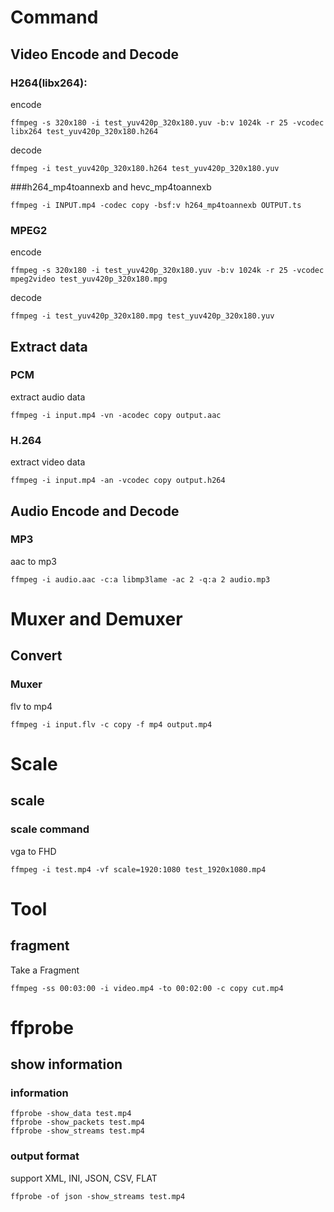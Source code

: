 # Command

## Video Encode and Decode
### H264(libx264):
encode
~~~
ffmpeg -s 320x180 -i test_yuv420p_320x180.yuv -b:v 1024k -r 25 -vcodec libx264 test_yuv420p_320x180.h264
~~~

decode
~~~
ffmpeg -i test_yuv420p_320x180.h264 test_yuv420p_320x180.yuv
~~~

###h264_mp4toannexb and hevc_mp4toannexb
~~~
ffmpeg -i INPUT.mp4 -codec copy -bsf:v h264_mp4toannexb OUTPUT.ts
~~~

### MPEG2
encode
~~~
ffmpeg -s 320x180 -i test_yuv420p_320x180.yuv -b:v 1024k -r 25 -vcodec mpeg2video test_yuv420p_320x180.mpg
~~~

decode
~~~
ffmpeg -i test_yuv420p_320x180.mpg test_yuv420p_320x180.yuv
~~~


## Extract data
### PCM
extract audio data
~~~
ffmpeg -i input.mp4 -vn -acodec copy output.aac
~~~

### H.264
extract video data
~~~
ffmpeg -i input.mp4 -an -vcodec copy output.h264
~~~


## Audio Encode and Decode
### MP3
aac to mp3
~~~
ffmpeg -i audio.aac -c:a libmp3lame -ac 2 -q:a 2 audio.mp3
~~~

# Muxer and Demuxer
## Convert
### Muxer
flv to mp4
~~~
ffmpeg -i input.flv -c copy -f mp4 output.mp4
~~~


# Scale
## scale
### scale command
vga to FHD
~~~
ffmpeg -i test.mp4 -vf scale=1920:1080 test_1920x1080.mp4
~~~

# Tool
## fragment
Take a Fragment
~~~
ffmpeg -ss 00:03:00 -i video.mp4 -to 00:02:00 -c copy cut.mp4
~~~

# ffprobe
## show information
### information
~~~
ffprobe -show_data test.mp4
ffprobe -show_packets test.mp4
ffprobe -show_streams test.mp4
~~~

### output format
support XML, INI, JSON, CSV, FLAT
~~~
ffprobe -of json -show_streams test.mp4
~~~
